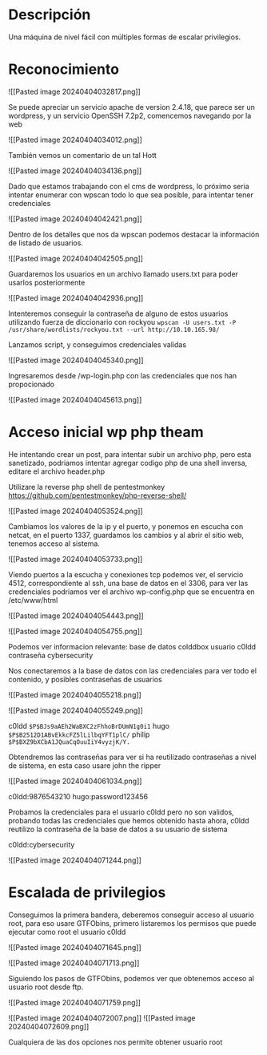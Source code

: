 
# Descripción

Una máquina de nivel fácil con múltiples formas de escalar privilegios.
# Reconocimiento

![[Pasted image 20240404032817.png]]

Se puede apreciar un servicio apache de version 2.4.18, que parece ser un wordpress, y un servicio OpenSSH 7.2p2, comencemos navegando por la web

![[Pasted image 20240404034012.png]]

También vemos un comentario de un tal Hott

![[Pasted image 20240404034136.png]]

Dado que estamos trabajando con el cms de wordpress, lo próximo seria intentar enumerar con wpscan todo lo que sea posible, para intentar tener credenciales

![[Pasted image 20240404042421.png]]

Dentro de los detalles que nos da wpscan podemos destacar la información de listado de usuarios.

![[Pasted image 20240404042505.png]]

Guardaremos los usuarios en un archivo llamado users.txt para poder usarlos posteriormente

![[Pasted image 20240404042936.png]]

Intenteremos conseguir la contraseña de alguno de estos usuarios utilizando fuerza de diccionario con rockyou
`wpscan -U users.txt -P /usr/share/wordlists/rockyou.txt --url http://10.10.165.98/`

Lanzamos script, y conseguimos credenciales validas

![[Pasted image 20240404045340.png]]

Ingresaremos desde /wp-login.php con las credenciales que nos han propocionado

![[Pasted image 20240404045613.png]]

# Acceso inicial wp php theam

He intentando crear un post, para intentar subir un archivo php, pero esta sanetizado, podriamos intentar agregar codigo php de una shell inversa, editare el archivo header.php

Utilizare la reverse php shell de pentestmonkey https://github.com/pentestmonkey/php-reverse-shell/

![[Pasted image 20240404053524.png]]

Cambiamos los valores de la ip y el puerto, y ponemos en escucha con netcat, en el puerto 1337, guardamos los cambios y al abrir el sitio web, tenemos acceso al sistema.

![[Pasted image 20240404053733.png]]

Viendo puertos a la escucha y conexiones tcp podemos ver, el servicio 4512, correspondiente al ssh, una base de datos en el 3306, para ver las credenciales podriamos ver el archivo wp-config.php que se encuentra en /etc/www/html 

![[Pasted image 20240404054443.png]]

![[Pasted image 20240404054755.png]]

Podemos ver informacion relevante: 
base de datos  colddbox
usuario c0ldd
contraseña cybersecurity

Nos conectaremos a la base de datos con las credenciales para ver todo el contenido, y posibles contraseñas de usuarios


![[Pasted image 20240404055218.png]]

![[Pasted image 20240404055249.png]]

c0ldd `$P$BJs9aAEh2WaBXC2zFhhoBrDUmN1g0i1`
hugo `$P$B2512D1ABvEkkcFZ5lLilbqYFT1plC/`
philip `$P$BXZ9bXCbA1JQuaCqOuuIiY4vyzjK/Y.`

Obtendremos las contraseñas para ver si ha reutilizado contraseñas a nivel de sistema, en esta caso usare john the ripper

![[Pasted image 20240404061034.png]]

c0ldd:9876543210
hugo:password123456

Probamos la credenciales para el usuario c0ldd pero no son validos, probando todas las credenciales que hemos obtenido hasta ahora, c0ldd reutilizo la contraseña de la base de datos a su usuario de sistema

c0ldd:cybersecurity

![[Pasted image 20240404071244.png]]

# Escalada de privilegios

Conseguimos la primera bandera, deberemos conseguir acceso al usuario root, para eso usare GTFObins, primero listaremos los permisos que puede ejecutar como root el usuario c0ldd

![[Pasted image 20240404071645.png]]

![[Pasted image 20240404071713.png]]

Siguiendo los pasos de GTFObins, podemos ver que obtenemos acceso al usuario root desde ftp.

![[Pasted image 20240404071759.png]]

![[Pasted image 20240404072007.png]]
![[Pasted image 20240404072609.png]]

Cualquiera de las dos opciones nos permite obtener usuario root